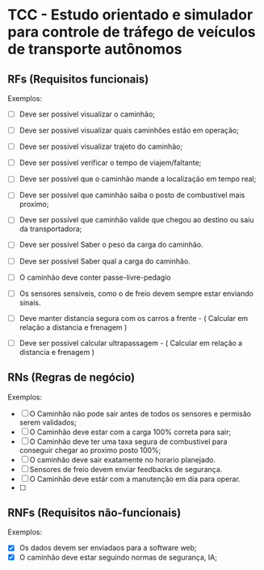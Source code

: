 # TCC - Estudo orientado e simulador para controle de tráfego de veículos de transporte autônomos

## RFs (Requisitos funcionais)
Exemplos:
- [ ] Deve ser possivel visualizar o caminhão;
- [ ] Deve ser possivel visualizar quais caminhões estão em operação;
- [ ] Deve ser possivel visualizar trajeto do caminhão;
- [ ] Deve ser possivel verificar o tempo de viajem/faltante;
- [ ] Deve ser possível que o caminhão mande a localização em tempo real;
- [ ] Deve ser possível que caminhão saiba o posto de combustivel mais proximo;
- [ ] Deve ser possível que caminhão valide que chegou ao destino ou saiu da transportadora;
- [ ] Deve ser possível Saber o peso da carga do caminhão.
- [ ] Deve ser possivel Saber qual a carga do caminhão.
- [ ] O caminhão deve conter passe-livre-pedagio
- [ ] Os sensores sensiveis, como o de freio devem sempre estar enviando sinais.
- [ ] Deve manter distancia segura com os carros a frente - ( Calcular em relação a distancia e frenagem )
- [ ] Deve ser possivel calcular ultrapassagem - ( Calcular em relação a distancia e frenagem )


## RNs (Regras de negócio)
Exemplos:
- [ ] O Caminhão não pode sair antes de todos os sensores e permisão serem validados;
- [ ] O Caminhão deve estar com a carga 100% correta para sair;
- [ ] O Caminhão deve ter uma taxa segura de combustivel para conseguir chegar ao proximo posto 100%;
- [ ] O caminhão deve sair exatamente no horario planejado.
- [ ] Sensores de freio devem enviar feedbacks de segurança.
- [ ] O Caminhão deve estár com a manutenção em dia para operar.
- [ ] 


## RNFs (Requisitos não-funcionais)

Exemplos: 
- [x] Os dados devem ser enviadaos para a software web;
- [x] O caminhão deve estar seguindo normas de segurança, IA;
